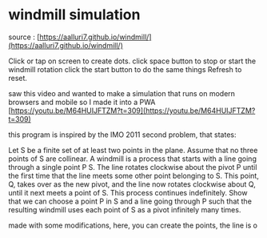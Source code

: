 # windmill simulation

source : [https://aalluri7.github.io/windmill/](https://aalluri7.github.io/windmill/)


Click or tap on screen to create dots.
click space button to stop or start the windmill rotation
click the start button to do the same things
Refresh to reset. 

saw this video and wanted to make a simulation that runs on modern browsers and mobile so I made it into a PWA
[https://youtu.be/M64HUIJFTZM?t=309](https://youtu.be/M64HUIJFTZM?t=309)



this program is inspired by the IMO 2011 second problem, that states: 

 Let S be a finite set of at least two points in the plane. Assume that no three
 points of S are collinear. A windmill is a process that starts with a line going
 through a single point P S. The line rotates clockwise about the pivot P until
 the first time that the line meets some other point belonging to S. This point, Q,
 takes over as the new pivot, and the line now rotates clockwise about Q, until it
 next meets a point of S. This process continues indefinitely.
 Show that we can choose a point P in S and a line going through P such that
 the resulting windmill uses each point of S as a pivot infinitely many times.

 made with some modifications, here, you can create the points, the line is o